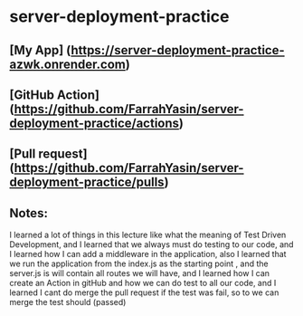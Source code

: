 # server-deployment-practice




## [My App] (https://server-deployment-practice-azwk.onrender.com)    

## [GitHub Action] (https://github.com/FarrahYasin/server-deployment-practice/actions)

## [Pull request] (https://github.com/FarrahYasin/server-deployment-practice/pulls)

## Notes:
I learned a lot of things in this lecture like what the meaning of Test Driven Development,
and I learned that we always must do testing to our code, and I learned how I can add a middleware in the application, also I learned that we run the application from the index.js as the starting point , and the server.js is will contain all routes we will have, and I learned how I can create an Action in gitHub and how we can do test to all our code, and I learned I cant do merge the pull request if the test was fail, so to we can merge the test should (passed)